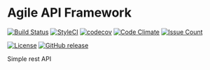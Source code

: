 # Agile API Framework

[![Build Status](https://travis-ci.org/atk4/api.png?branch=develop)](https://travis-ci.org/atk4/api)
[![StyleCI](https://styleci.io/repos/107142772/shield)](https://styleci.io/repos/107142772)
[![codecov](https://codecov.io/gh/atk4/api/branch/develop/graph/badge.svg)](https://codecov.io/gh/atk4/api)
[![Code Climate](https://codeclimate.com/github/atk4/api/badges/gpa.svg)](https://codeclimate.com/github/atk4/api)
[![Issue Count](https://codeclimate.com/github/atk4/api/badges/issue_count.svg)](https://codeclimate.com/github/atk4/api/issues)

[![License](https://poser.pugx.org/atk4/api/license)](https://packagist.org/packages/atk4/api)
[![GitHub release](https://img.shields.io/github/release/atk4/api.svg?maxAge=2592000)](https://packagist.org/packages/atk4/api)

Simple rest API
